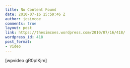 ```yaml
---
title: No Content Found
date: 2010-07-16 15:59:46 Z
author: jcsimcoe
comments: true
layout: post
link: https://thesimcoes.wordpress.com/2010/07/16/418/
wordpress_id: 418
post_format:
- Video
---
```


[wpvideo gR0pIKjm]


